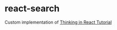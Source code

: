 # react-search
Custom implementation of [Thinking in React Tutorial](https://facebook.github.io/react/docs/thinking-in-react.html)

